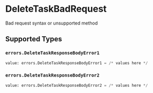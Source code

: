 # DeleteTaskBadRequest

Bad request syntax or unsupported method


## Supported Types

### `errors.DeleteTaskResponseBodyError1`

```python
value: errors.DeleteTaskResponseBodyError1 = /* values here */
```

### `errors.DeleteTaskResponseBodyError2`

```python
value: errors.DeleteTaskResponseBodyError2 = /* values here */
```

